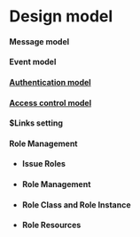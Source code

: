 # Design model

#### Message model

#### Event model

#### [Authentication model](https://personium.github.io/en/user_guide/003_Auth.html)

#### [Access control model](https://personium.github.io/en/user_guide/002_Access_Control.html)

#### $Links setting

#### Role Management
* #### Issue Roles
* #### Role Management
* #### Role Class and Role Instance
* #### Role Resources
